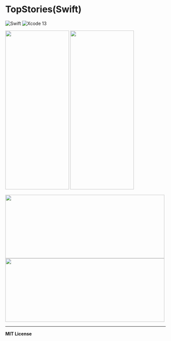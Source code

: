 # TopStories(Swift)


![Swift](https://img.shields.io/badge/Language-Swift-orange)
![Xcode 13](https://img.shields.io/badge/IDE-Xcode%2012-blue)



<img src="https://user-images.githubusercontent.com/26444488/185142420-ba7496d0-860f-4d8f-823b-f855ac93e85f.png" alt="" width="200" height="500"> <img src="https://user-images.githubusercontent.com/26444488/185142979-e18daed3-bfab-4c35-b9ba-89c6358e037c.png" alt="" width="200" height="500">


<img src="https://user-images.githubusercontent.com/26444488/185143314-af7ff3a4-78b6-4ec0-bfb4-1f4ca6d09e32.png" alt="" width="500" height="200"> <img src="https://user-images.githubusercontent.com/26444488/185143501-a6c04f7e-8002-42fc-aec0-7660b31ae898.png" alt="" width="500" height="200">



---

**MIT License**
